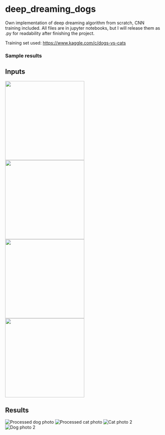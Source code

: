 # deep_dreaming_dogs
Own implementation of deep dreaming algorithm from scratch, CNN training included. All files are in jupyter notebooks,
but I will release them as .py for readability after finishing the project.

Training set used: https://www.kaggle.com/c/dogs-vs-cats

### Sample results
## Inputs
<img src="https://i.imgur.com/y5kr7ve.jpg" width="256" height="256" />
<img src="https://i.imgur.com/e7gLp6d.jpg" width="256" height="256" />
<img src="https://i.imgur.com/R0viaB9.jpg" width="256" height="256" />
<img src="https://i.imgur.com/ITyp5XK.jpg" width="256" height="256" />

## Results
![Processed dog photo](https://i.imgur.com/8CNtpeQ.jpg)
![Processed cat photo](https://i.imgur.com/5Jd6fk9.jpg)
![Cat photo 2](https://i.imgur.com/d35Az8q.jpg)
![Dog photo 2](https://i.imgur.com/bvgqRk6.jpg)
